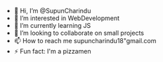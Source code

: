 - 👋 Hi, I’m @SupunCharindu
- 👀 I’m interested in WebDevelopment
- 🌱 I’m currently learning JS
- 💞️ I’m looking to collaborate on small projects 
- 📫 How to reach me supuncharindu18"gmail.com
- ⚡ Fun fact: I'm a pizzamen

<!---
SupunCharindu/SupunCharindu is a ✨ special ✨ repository because its `README.md` (this file) appears on your GitHub profile.
You can click the Preview link to take a look at your changes.
--->
